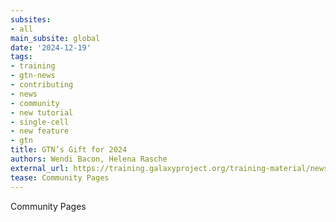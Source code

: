 ```yaml
---
subsites:
- all
main_subsite: global
date: '2024-12-19'
tags:
- training
- gtn-news
- contributing
- news
- community
- new tutorial
- single-cell
- new feature
- gtn
title: GTN’s Gift for 2024
authors: Wendi Bacon, Helena Rasche
external_url: https://training.galaxyproject.org/training-material/news/2024/12/19/community_page.html
tease: Community Pages
---
```

Community Pages